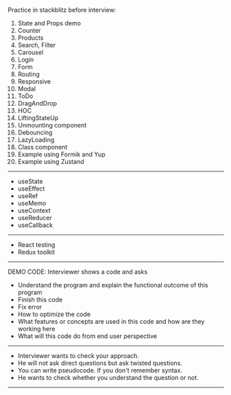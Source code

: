 Practice in stackblitz before interview:

1. State and Props demo
2. Counter
3. Products
4. Search, Filter
5. Carousel
6. Login
7. Form
8. Routing
9. Responsive
10. Modal
11. ToDo
12. DragAndDrop
13. HOC
14. LiftingStateUp
15. Unmounting component
16. Debouncing
17. LazyLoading
18. Class component
19. Example using Formik and Yup
20. Example using Zustand

---

- useState
- useEffect
- useRef
- useMemo
- useContext
- useReducer
- useCallback

---

- React testing
- Redux toolkit

---

DEMO CODE: Interviewer shows a code and asks

- Understand the program and explain the functional outcome of this program
- Finish this code
- Fix error
- How to optimize the code
- What features or concepts are used in this code and how are they working here
- What will this code do from end user perspective

---

- Interviewer wants to check your approach.
- He will not ask direct questions but ask twisted questions.
- You can write pseudocode. If you don't remember syntax.
- He wants to check whether you understand the question or not.

---
